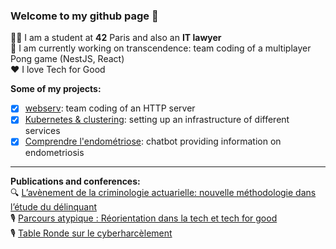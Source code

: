 ### Welcome to my github page 👋

🙋‍♀️ I am a student at __42__ Paris and also an __IT lawyer__ <br />
🏓 I am currently working on transcendence: team coding of a multiplayer Pong game (NestJS, React) <br />
♥️ I love Tech for Good <br />

__Some of my projects:__
- [x] [webserv](https://github.com/JehanneDussert/webserv): team coding of an HTTP server
- [x] [Kubernetes & clustering](https://github.com/JehanneDussert/ft_services): setting up an infrastructure of different services
- [x] [Comprendre l'endométriose](https://www.facebook.com/comprendrelendo): chatbot providing information on endometriosis

---

__Publications and conferences:__ <br />
🔍 [L’avènement de la criminologie actuarielle: nouvelle méthodologie dans l’étude du délinquant](https://medium.com/ai-for-tomorrow/lav%C3%A8nement-de-la-criminologie-actuarielle-nouvelle-m%C3%A9thodologie-dans-l-%C3%A9tude-du-d%C3%A9linquant-af7007a395a5) <br />
🎙 [Parcours atypique : Réorientation dans la tech et tech for good](https://www.youtube.com/watch?v=zpVCbXXHtXU&t=4s&ab_channel=BeMyApp) <br />
🎙 [Table Ronde sur le cyberharcèlement](https://www.youtube.com/watch?v=9DbSmU_b6RY&t=2062s&ab_channel=SheoTechnology) <br />
